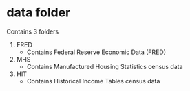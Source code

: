 # data folder
Contains 3 folders
1. FRED
   - Contains Federal Reserve Economic Data (FRED)
2. MHS
   - Contains Manufactured Housing Statistics census data
3. HIT
   - Contains Historical Income Tables census data
